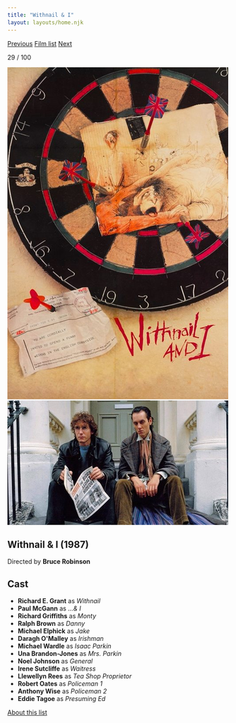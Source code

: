 ```yaml
---
title: "Withnail & I"
layout: layouts/home.njk
---
```


<nav class="films">
  <a class="prev" href="../jean-de-florette">Previous</a>
  <a href="../">Film list</a>
  <a class="next" href="../delicatessen">Next</a>
</nav>

<p>29 / 100</p>

<article class="film">
  <img class="poster" src="../films/posters/withnail--i.jpg" alt="">
  <img class="backdrop" src="../films/backdrops/withnail--i.jpg" alt="">

  <h1>Withnail & I (1987)</h1>

  <p class="director">
    Directed by <strong>Bruce Robinson</strong>
  </p>


  <h2>
    Cast
  </h2>
  <ul>
    <li><strong>Richard E. Grant</strong> as <em>Withnail</em></li>
<li><strong>Paul McGann</strong> as <em>...& I</em></li>
<li><strong>Richard Griffiths</strong> as <em>Monty</em></li>
<li><strong>Ralph Brown</strong> as <em>Danny</em></li>
<li><strong>Michael Elphick</strong> as <em>Jake</em></li>
<li><strong>Daragh O'Malley</strong> as <em>Irishman</em></li>
<li><strong>Michael Wardle</strong> as <em>Isaac Parkin</em></li>
<li><strong>Una Brandon-Jones</strong> as <em>Mrs. Parkin</em></li>
<li><strong>Noel Johnson</strong> as <em>General</em></li>
<li><strong>Irene Sutcliffe</strong> as <em>Waitress</em></li>
<li><strong>Llewellyn Rees</strong> as <em>Tea Shop Proprietor</em></li>
<li><strong>Robert Oates</strong> as <em>Policeman 1</em></li>
<li><strong>Anthony Wise</strong> as <em>Policeman 2</em></li>
<li><strong>Eddie Tagoe</strong> as <em>Presuming Ed</em></li>
  </ul>
</article>
<footer>
  <a href="../about">About this list</a>
</footer>
